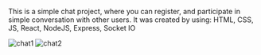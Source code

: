 This is a simple chat project, where you can register, and participate in simple conversation with other users. It was created by using: HTML, CSS, JS, React, NodeJS, Express, Socket IO

![chat1](https://github.com/Saoa35/Simple_Chat/assets/78507597/160566df-b429-49ba-ba08-3b01dcf950d8)
![chat2](https://github.com/Saoa35/Simple_Chat/assets/78507597/b4f0b26d-13d8-40bd-a608-847f6b9f4ea5)
